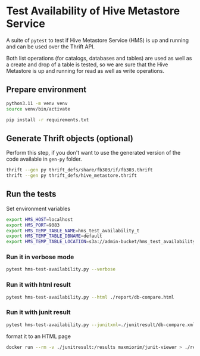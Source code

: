 # Test Availability of Hive Metastore Service

A suite of `pytest` to test if Hive Metastore Service (HMS) is up and running and can be used over the Thrift API.

Both list operations (for catalogs, databases and tables) are used as well as a create and drop of a table is tested, so we are sure that the Hive Metastore is up and running for read as well as write operations.

## Prepare environment

```bash
python3.11 -m venv venv
source venv/bin/activate

pip install -r requirements.txt
```

## Generate Thrift objects (optional)

Perform this step, if you don't want to use the generated version of the code available in `gen-py` folder.

```bash
thrift --gen py thrift_defs/share/fb303/if/fb303.thrift
thrift --gen py thrift_defs/hive_metastore.thrift
```

## Run the tests

Set environment variables

```bash
export HMS_HOST=localhost
export HMS_PORT=9083
export HMS_TEMP_TABLE_NAME=hms_test_availability_t
export HMS_TEMP_TABLE_DBNAME=default
export HMS_TEMP_TABLE_LOCATION=s3a://admin-bucket/hms_test_availability_t
```

### Run it in verbose mode

```bash
pytest hms-test-availability.py --verbose
```

### Run it with html result

```bash
pytest hms-test-availability.py --html ./report/db-compare.html
```

### Run it with junit result

```bash
pytest hms-test-availability.py --junitxml=./junitresult/db-compare.xml
```

format it to an HTML page
```bash
docker run --rm -v ./junitresult:/results maxmiorim/junit-viewer > ./report/junit-hms-availability.html
```
